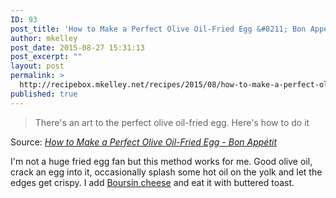```yaml
---
ID: 93
post_title: 'How to Make a Perfect Olive Oil-Fried Egg &#8211; Bon Appétit'
author: mkelley
post_date: 2015-08-27 15:31:13
post_excerpt: ""
layout: post
permalink: >
  http://recipebox.mkelley.net/recipes/2015/08/how-to-make-a-perfect-olive-oil-fried-egg-bon-appetit/
published: true
---
```

<blockquote>There's an art to the perfect olive oil-fried egg. Here's how to do it</blockquote>
Source: <em><a href="http://www.bonappetit.com/test-kitchen/how-to/article/olive-oil-fried-egg">How to Make a Perfect Olive Oil-Fried Egg - Bon Appétit</a></em>

I'm not a huge fried egg fan but this method works for me. Good olive oil, crack an egg into it, occasionally splash some hot oil on the yolk and let the edges get crispy. I add <a href="https://en.wikipedia.org/wiki/Boursin_cheese" target="_blank">Boursin cheese</a> and eat it with buttered toast.